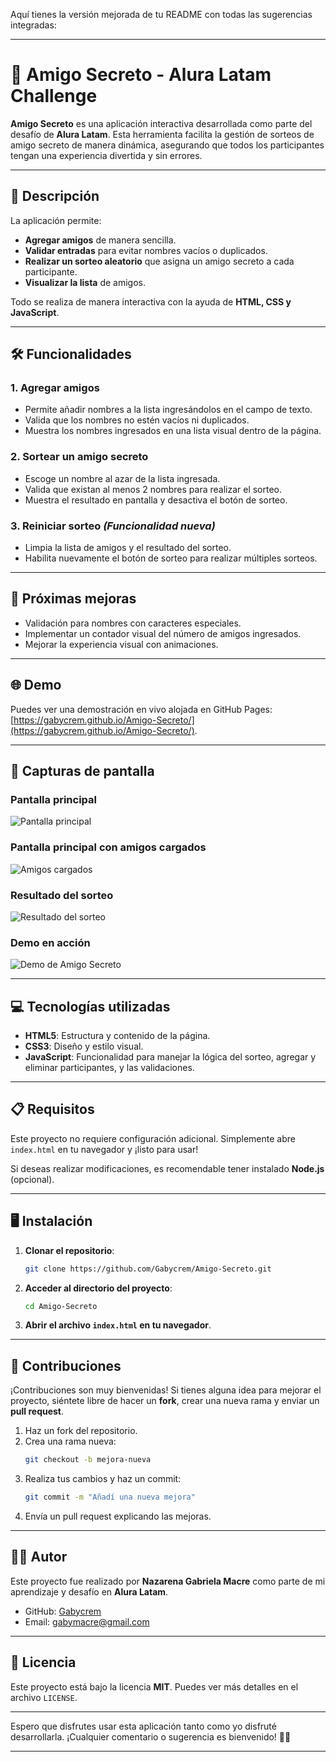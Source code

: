Aquí tienes la versión mejorada de tu README con todas las sugerencias integradas:  

---  

# 🎉 Amigo Secreto - Alura Latam Challenge  

**Amigo Secreto** es una aplicación interactiva desarrollada como parte del desafío de **Alura Latam**. Esta herramienta facilita la gestión de sorteos de amigo secreto de manera dinámica, asegurando que todos los participantes tengan una experiencia divertida y sin errores.  

---  

## 🚀 Descripción  

La aplicación permite:  

- **Agregar amigos** de manera sencilla.  
- **Validar entradas** para evitar nombres vacíos o duplicados.  
- **Realizar un sorteo aleatorio** que asigna un amigo secreto a cada participante.  
- **Visualizar la lista** de amigos.  

Todo se realiza de manera interactiva con la ayuda de **HTML, CSS y JavaScript**.  

---  

## 🛠️ Funcionalidades  

### 1. **Agregar amigos**  
   - Permite añadir nombres a la lista ingresándolos en el campo de texto.  
   - Valida que los nombres no estén vacíos ni duplicados.  
   - Muestra los nombres ingresados en una lista visual dentro de la página.  

### 2. **Sortear un amigo secreto**  
   - Escoge un nombre al azar de la lista ingresada.  
   - Valida que existan al menos 2 nombres para realizar el sorteo.  
   - Muestra el resultado en pantalla y desactiva el botón de sorteo.  

### 3. **Reiniciar sorteo** *(Funcionalidad nueva)*  
   - Limpia la lista de amigos y el resultado del sorteo.  
   - Habilita nuevamente el botón de sorteo para realizar múltiples sorteos.  

---  

## 🌟 Próximas mejoras  

- Validación para nombres con caracteres especiales.  
- Implementar un contador visual del número de amigos ingresados.  
- Mejorar la experiencia visual con animaciones.  

---  

## 🌐 Demo  

Puedes ver una demostración en vivo alojada en GitHub Pages:  
[https://gabycrem.github.io/Amigo-Secreto/](https://gabycrem.github.io/Amigo-Secreto/).  

---  

## 📸 Capturas de pantalla  

### Pantalla principal  
![Pantalla principal](./assets/screenshot-main.png) 

### Pantalla principal con amigos cargados  
![Amigos cargados](./assets/screenshot-list.png)

### Resultado del sorteo  
![Resultado del sorteo](./assets/screenshot-result.png)  

### Demo en acción  
![Demo de Amigo Secreto](./assets/amigoSecretoNuevoGif.gif)  

---  

## 💻 Tecnologías utilizadas  

- **HTML5**: Estructura y contenido de la página.  
- **CSS3**: Diseño y estilo visual.  
- **JavaScript**: Funcionalidad para manejar la lógica del sorteo, agregar y eliminar participantes, y las validaciones.  

---  

## 📋 Requisitos  

Este proyecto no requiere configuración adicional. Simplemente abre `index.html` en tu navegador y ¡listo para usar!  

Si deseas realizar modificaciones, es recomendable tener instalado **Node.js** (opcional).  

---  

## 🖥️ Instalación  

1. **Clonar el repositorio**:  
   ```bash  
   git clone https://github.com/Gabycrem/Amigo-Secreto.git  
   ```  
2. **Acceder al directorio del proyecto**:  
   ```bash  
   cd Amigo-Secreto  
   ```  
3. **Abrir el archivo `index.html` en tu navegador**.  

---  

## 🤝 Contribuciones  

¡Contribuciones son muy bienvenidas! Si tienes alguna idea para mejorar el proyecto, siéntete libre de hacer un **fork**, crear una nueva rama y enviar un **pull request**.  

1. Haz un fork del repositorio.  
2. Crea una rama nueva:  
   ```bash  
   git checkout -b mejora-nueva  
   ```  
3. Realiza tus cambios y haz un commit:  
   ```bash  
   git commit -m "Añadí una nueva mejora"  
   ```  
4. Envía un pull request explicando las mejoras.  

---  

## 🧑‍💻 Autor  

Este proyecto fue realizado por **Nazarena Gabriela Macre** como parte de mi aprendizaje y desafío en **Alura Latam**.  

- GitHub: [Gabycrem](https://github.com/Gabycrem)  
- Email: [gabymacre@gmail.com](mailto:gabymacre@gmail.com)  

---  

## 📄 Licencia  

Este proyecto está bajo la licencia **MIT**. Puedes ver más detalles en el archivo `LICENSE`.  

---  

Espero que disfrutes usar esta aplicación tanto como yo disfruté desarrollarla. ¡Cualquier comentario o sugerencia es bienvenido! 🙌🎉  

---  
